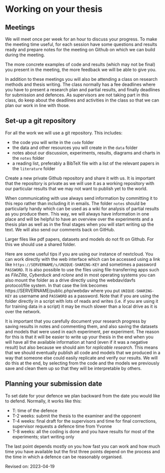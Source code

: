 # Working on your thesis

## Meetings

We will meet once per week for an hour to discuss your progress. To make the meeting time useful, for each session have some questions and results ready and prepare notes for the meeting on Github on which we can build during the meeting.

The more concrete examples of code and results (which may not be final) you present in the meeting, the more feedback we will be able to give you.

In addition to these meetings you will also be attending a class on research methods and thesis writing. The class normally has a fee deadlines where you have to present a research plan and partial results, and finally deadlines for submission and defences. As supervisors are not taking part in this class, do keep about the deadlines and activities in the class so that we can plan our work in line with those.



## Set-up a git repository

For all the work we will use a git repository. This includes:

  - the code you will write in the `code` folder
  - the data and other resources you will create in the `data` folder
  - notes about our discussion, experiments, results, diagrams and charts in the `notes` folder
  - a reading list, preferably a BibTeX file with a list of the relevant papers in the `literature` folder
  
Create a new private Github repository and share it with us. It is important that the repository is private as we will use it as a working repository with our particular results that we may not want to publish yet to the world.

When communicating with use always send information by committing it to this repo rather than including it in emails. The folder `notes` should be particularly handy which can be used as a wiki for analysis of partial results as you produce them. This way, we will always have information in one place and will be helpful to have an overview over the experiments and a thesis plan as well as in the final stages when you will start writing up the text. We will also send our comments back on GitHub.

Larger files like pdf papers, datasets and models do not fit on Github. For this we should use a shared folder.

Here are some useful tips if you are using our instance of nextcloud. You can work directly with the web interface which can be accessed using a link like `https://SERVERNAME/s/UNIQUE-SHARING-KEY` and sometimes a password `PASSWORD`. It is also possible to use the files using file-transferring apps such as _FileZilla_, _Cyberduck_ and _rclone_ and in most operating systems you can also mount the folder as a drive directly using the webdav/davfs protocol/file system. In that case the link becomes https://SERVERNAME/public.php/webdav where you put `UNIQUE-SHARING-KEY` as username and `PASSWORD` as a password. Note that if you are using the folder directly in a script with lots of reads and writes (i.e. if you are using it for training data in a script) it may be much slower than a local drive as it is over the network.

It is important that you carefully document your research progress by saving results in notes and commenting them, and also saving the datasets and models that were used in each experiment, per experiment. The reason for this is that it will be easier to write up your thesis in the end when you will have all the available information at hand (even if it was a negative result) but also because we should aim for _replicable research_. This means that we should eventually publish all code and models that we produced in a way that someone else could easily replicate and verify our results. We will do this at the end, by selecting from the code and the models we previously save and clean them up so that they will be interpretable by others.



## Planning your submission date

To set date for your defence we plan backward from the date you would like to defend. Normally, it works like this:

  - T: time of the defence
  - T-2 weeks: submit the thesis to the examiner and the opponent
  - T-4 weeks: final draft for the supervisors and time for final corrections, supervisor requests a defence time from Yvonne
  - T-8 weeks: all the coding is done and you have results for most of the experiments; start writing only

The last point depends mostly on you how fast you can work and how much time you have available but the first three points depend on the process and the time in which a defence can be reasonably organised.


Revised on: 2023-04-19 
